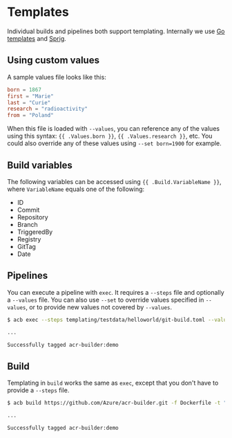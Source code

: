 # Templates

Individual builds and pipelines both support templating. Internally we use [Go templates](https://golang.org/pkg/text/template/) and [Sprig](https://github.com/Masterminds/sprig/).

## Using custom values

A sample values file looks like this:

```toml
born = 1867
first = "Marie"
last = "Curie"
research = "radioactivity"
from = "Poland"
```

When this file is loaded with `--values`, you can reference any of the values using this syntax: `{{ .Values.born }}`, `{{ .Values.research }}`, etc.
You could also override any of these values using `--set born=1900` for example.

## Build variables

The following variables can be accessed using `{{ .Build.VariableName }}`, where `VariableName` equals one of the following:

- ID
- Commit
- Repository
- Branch
- TriggeredBy
- Registry
- GitTag
- Date

## Pipelines

You can execute a pipeline with `exec`. It requires a `--steps` file and optionally a `--values` file. You can also use `--set` to override values specified in `--values`, or to provide new values not covered by `--values`.

```bash
$ acb exec --steps templating/testdata/helloworld/git-build.toml --values templating/testdata/helloworld/values.toml --id demo

...

Successfully tagged acr-builder:demo
```

## Build

Templating in `build` works the same as `exec`, except that you don't have to provide a `--steps` file.

```bash
$ acb build https://github.com/Azure/acr-builder.git -f Dockerfile -t "acr-builder:{{.Build.ID}}" --id demo

...

Successfully tagged acr-builder:demo
```